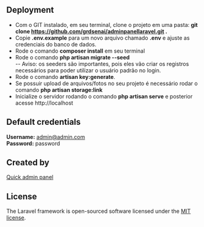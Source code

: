 ## Deployment

- Com o GIT instalado, em seu terminal, clone o projeto em uma pasta: **git clone https://github.com/grdsenai/adminpanellaravel.git .**
- Copie **.env.example** para um novo arquivo chamado **.env** e ajuste as credenciais do banco de dados.
- Rode o comando **composer install** em seu terminal
- Rode o comando **php artisan migrate --seed**<br>
-- Aviso: os seeders são importantes, pois eles vão criar os registros necessários para poder utilizar o usuário padrão no login.
- Rode o comando **artisan key:generate**.
- Se possuir upload de arquivos/fotos no seu projeto é necessário rodar o comando **php artisan storage:link**
- Inicialize o servidor rodando o comando **php artisan serve** e posterior acesse http://localhost

## Default credentials

**Username:** admin@admin.com<br>
**Password:** password

## Created by

[Quick admin panel](https://quickadminpanel.com)

## License

The Laravel framework is open-sourced software licensed under the [MIT license](https://opensource.org/licenses/MIT).

